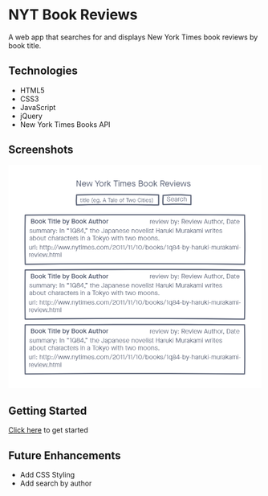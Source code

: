 # NYT Book Reviews

A web app that searches for and displays New York Times book reviews by book title.

## Technologies
- HTML5
- CSS3
- JavaScript
- jQuery
- New York Times Books API

## Screenshots
![wireframe](./wireframe.png)

## Getting Started
[Click here](#) to get started

## Future Enhancements
- Add CSS Styling
- Add search by author